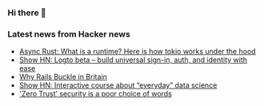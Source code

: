 ### Hi there 👋

<!--
**arashid-sh/arashid-sh** is a ✨ _special_ ✨ repository because its `README.md` (this file) appears on your GitHub profile.

Here are some ideas to get you started:

- 🔭 I’m currently working on ...
- 🌱 I’m currently learning ...
- 👯 I’m looking to collaborate on ...
- 🤔 I’m looking for help with ...
- 💬 Ask me about ...
- 📫 How to reach me: ...
- 😄 Pronouns: ...
- ⚡ Fun fact: ...
-->

### Latest news from Hacker news
<!-- BLOG-POST-LIST:START -->
- [Async Rust: What is a runtime? Here is how tokio works under the hood](https://kerkour.com/rust-async-await-what-is-a-runtime)
- [Show HN: Logto beta – build universal sign-in, auth, and identity with ease](https://github.com/logto-io/logto)
- [Why Rails Buckle in Britain](https://www.networkrail.co.uk/stories/why-rails-buckle-in-britain/)
- [Show HN: Interactive course about “everyday” data science](https://tigyog.app/d/C-I1weB9CpTH/r/everyday-data-science)
- [&#39;Zero Trust’ security is a poor choice of words](https://code.mendhak.com/zero-trust-poor-choice-of-words/)
<!-- BLOG-POST-LIST:END -->
